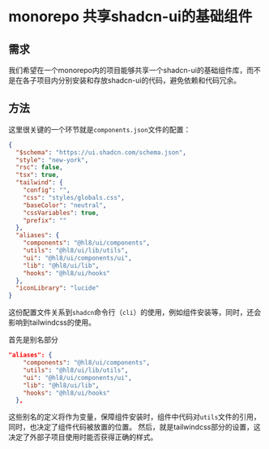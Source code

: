 # monorepo 共享shadcn-ui的基础组件

## 需求

我们希望在一个monorepo内的项目能够共享一个shadcn-ui的基础组件库，而不是在各子项目内分别安装和存放shadcn-ui的代码，避免依赖和代码冗余。

## 方法

这里很关键的一个环节就是`components.json`文件的配置：

```json
{
  "$schema": "https://ui.shadcn.com/schema.json",
  "style": "new-york",
  "rsc": false,
  "tsx": true,
  "tailwind": {
    "config": "",
    "css": "styles/globals.css",
    "baseColor": "neutral",
    "cssVariables": true,
    "prefix": ""
  },
  "aliases": {
    "components": "@hl8/ui/components",
    "utils": "@hl8/ui/lib/utils",
    "ui": "@hl8/ui/components/ui",
    "lib": "@hl8/ui/lib",
    "hooks": "@hl8/ui/hooks"
  },
  "iconLibrary": "lucide"
}
```
这份配置文件关系到`shadcn`命令行（`cli`）的使用，例如组件安装等，同时，还会影响到tailwindcss的使用。

首先是别名部分
```json
"aliases": {
    "components": "@hl8/ui/components",
    "utils": "@hl8/ui/lib/utils",
    "ui": "@hl8/ui/components/ui",
    "lib": "@hl8/ui/lib",
    "hooks": "@hl8/ui/hooks"
  },
  ```
  这些别名的定义将作为变量，保障组件安装时，组件中代码对`utils`文件的引用，同时，也决定了组件代码被放置的位置。
然后，就是tailwindcss部分的设置，这决定了外部子项目使用时能否获得正确的样式。
